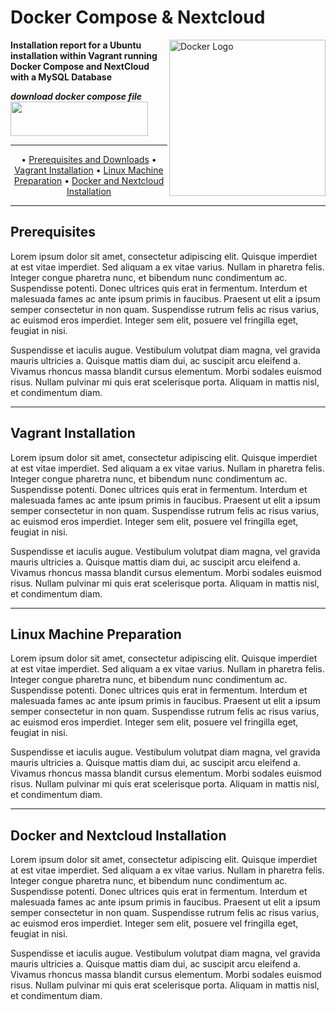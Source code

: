 # Docker Compose & Nextcloud

<img src="https://xibo.org.uk/img/svg/Home/icon_home_ubuntu_blue.svg" alt="Docker Logo" width='250' align="right">

**Installation report for a Ubuntu installation within Vagrant running Docker Compose and NextCloud with a MySQL Database**

***download docker compose file***\
<a href="https://github.com/farag2/Sophia-Script-for-Windows/releases/latest"><img src="https://raw.githubusercontent.com/farag2/Sophia-Script-for-Windows/master/img/SSdownloadbutton.svg" width=220px height=55px></a>

***

<p align="center">
	&bull;
	<a href="#prerequisites">Prerequisites and Downloads</a>
	&bull;
	<a href="#vagrant-installation">Vagrant Installation</a>  
	&bull;
	<a href="#linux-machine-preparation">Linux Machine Preparation</a>
	&bull;
	<a href="#docker-and-nextcloud-installation">Docker and Nextcloud Installation</a>
</p>

***

## Prerequisites

Lorem ipsum dolor sit amet, consectetur adipiscing elit. Quisque imperdiet at est vitae imperdiet. Sed aliquam a ex vitae varius. Nullam in pharetra felis. Integer congue pharetra nunc, et bibendum nunc condimentum ac. Suspendisse potenti. Donec ultrices quis erat in fermentum. Interdum et malesuada fames ac ante ipsum primis in faucibus. Praesent ut elit a ipsum semper consectetur in non quam. Suspendisse rutrum felis ac risus varius, ac euismod eros imperdiet. Integer sem elit, posuere vel fringilla eget, feugiat in nisi.

Suspendisse et iaculis augue. Vestibulum volutpat diam magna, vel gravida mauris ultricies a. Quisque mattis diam dui, ac suscipit arcu eleifend a. Vivamus rhoncus massa blandit cursus elementum. Morbi sodales euismod risus. Nullam pulvinar mi quis erat scelerisque porta. Aliquam in mattis nisl, et condimentum diam.


***

## Vagrant Installation
Lorem ipsum dolor sit amet, consectetur adipiscing elit. Quisque imperdiet at est vitae imperdiet. Sed aliquam a ex vitae varius. Nullam in pharetra felis. Integer congue pharetra nunc, et bibendum nunc condimentum ac. Suspendisse potenti. Donec ultrices quis erat in fermentum. Interdum et malesuada fames ac ante ipsum primis in faucibus. Praesent ut elit a ipsum semper consectetur in non quam. Suspendisse rutrum felis ac risus varius, ac euismod eros imperdiet. Integer sem elit, posuere vel fringilla eget, feugiat in nisi.

Suspendisse et iaculis augue. Vestibulum volutpat diam magna, vel gravida mauris ultricies a. Quisque mattis diam dui, ac suscipit arcu eleifend a. Vivamus rhoncus massa blandit cursus elementum. Morbi sodales euismod risus. Nullam pulvinar mi quis erat scelerisque porta. Aliquam in mattis nisl, et condimentum diam.

***

## Linux Machine Preparation
Lorem ipsum dolor sit amet, consectetur adipiscing elit. Quisque imperdiet at est vitae imperdiet. Sed aliquam a ex vitae varius. Nullam in pharetra felis. Integer congue pharetra nunc, et bibendum nunc condimentum ac. Suspendisse potenti. Donec ultrices quis erat in fermentum. Interdum et malesuada fames ac ante ipsum primis in faucibus. Praesent ut elit a ipsum semper consectetur in non quam. Suspendisse rutrum felis ac risus varius, ac euismod eros imperdiet. Integer sem elit, posuere vel fringilla eget, feugiat in nisi.

Suspendisse et iaculis augue. Vestibulum volutpat diam magna, vel gravida mauris ultricies a. Quisque mattis diam dui, ac suscipit arcu eleifend a. Vivamus rhoncus massa blandit cursus elementum. Morbi sodales euismod risus. Nullam pulvinar mi quis erat scelerisque porta. Aliquam in mattis nisl, et condimentum diam.

***

## Docker and Nextcloud Installation
Lorem ipsum dolor sit amet, consectetur adipiscing elit. Quisque imperdiet at est vitae imperdiet. Sed aliquam a ex vitae varius. Nullam in pharetra felis. Integer congue pharetra nunc, et bibendum nunc condimentum ac. Suspendisse potenti. Donec ultrices quis erat in fermentum. Interdum et malesuada fames ac ante ipsum primis in faucibus. Praesent ut elit a ipsum semper consectetur in non quam. Suspendisse rutrum felis ac risus varius, ac euismod eros imperdiet. Integer sem elit, posuere vel fringilla eget, feugiat in nisi.

Suspendisse et iaculis augue. Vestibulum volutpat diam magna, vel gravida mauris ultricies a. Quisque mattis diam dui, ac suscipit arcu eleifend a. Vivamus rhoncus massa blandit cursus elementum. Morbi sodales euismod risus. Nullam pulvinar mi quis erat scelerisque porta. Aliquam in mattis nisl, et condimentum diam.
